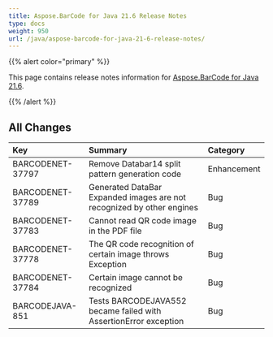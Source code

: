 ```yaml
---
title: Aspose.BarCode for Java 21.6 Release Notes
type: docs
weight: 950
url: /java/aspose-barcode-for-java-21-6-release-notes/
---
```


{{% alert color="primary" %}}

This page contains release notes information for [Aspose.BarCode for Java 21.6](https://downloads.aspose.com/barcode/java/new-releases/aspose.barcode-for-java-21.6/).

{{% /alert %}}
## **All Changes**

|**Key**|**Summary**|**Category**|
| :- | :- | :- |
|BARCODENET-37797|Remove Databar14 split pattern generation code|Enhancement|
|BARCODENET-37789|Generated DataBar Expanded images are not recognized by other engines|Bug|
|BARCODENET-37783|Cannot read QR code image in the PDF file|Bug|
|BARCODENET-37778|The QR code recognition of certain image throws Exception|Bug|
|BARCODENET-37784|Certain image cannot be recognized|Bug|
|BARCODEJAVA-851|Tests BARCODEJAVA552 became failed with AssertionError exception|Bug|
